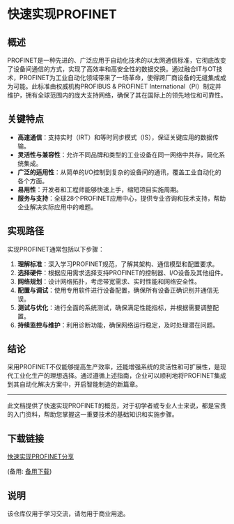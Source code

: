 # 快速实现PROFINET

## 概述

PROFINET是一种先进的、广泛应用于自动化技术的以太网通信标准，它彻底改变了设备间通信的方式，实现了高效率和高安全性的数据交换。通过融合IT与OT技术，PROFINET为工业自动化领域带来了一场革命，使得跨厂商设备的无缝集成成为可能。此标准由权威机构PROFIBUS & PROFINET International（PI）制定并维护，拥有全球范围内的庞大支持网络，确保了其在国际上的领先地位和可靠性。

## 关键特点

- **高速通信**：支持实时（IRT）和等时同步模式（IS），保证关键应用的数据传输。
- **灵活性与兼容性**：允许不同品牌和类型的工业设备在同一网络中共存，简化系统集成。
- **广泛的适用性**：从简单的I/O控制到复杂的设备间的通讯，覆盖工业自动化的各个方面。
- **易用性**：开发者和工程师能够快速上手，缩短项目实施周期。
- **服务与支持**：全球28个PROFINET应用中心，提供专业咨询和技术支持，帮助企业解决实际应用中的难题。

## 实现路径

实现PROFINET通常包括以下步骤：

1. **理解标准**：深入学习PROFINET规范，了解其架构、通信模型和配置要求。
2. **选择硬件**：根据应用需求选择支持PROFINET的控制器、I/O设备及其他组件。
3. **网络规划**：设计网络拓扑，考虑带宽需求、实时性能和网络安全性。
4. **配置与调试**：使用专用软件进行设备配置，确保所有设备正确识别并通信无误。
5. **测试与优化**：进行全面的系统测试，确保满足性能指标，并根据需要调整配置。
6. **持续监控与维护**：利用诊断功能，确保网络运行稳定，及时处理潜在问题。

## 结论

采用PROFINET不仅能够提高生产效率，还能增强系统的灵活性和可扩展性，是现代工业化生产的理想选择。通过遵循上述指南，企业可以顺利地将PROFINET集成到其自动化解决方案中，开启智能制造的新篇章。

---

此文档提供了快速实现PROFINET的概览，对于初学者或专业人士来说，都是宝贵的入门资料，帮助您掌握这一重要技术的基础知识和实施步骤。

## 下载链接
[快速实现PROFINET分享](https://pan.quark.cn/s/e6d870560a07) 

(备用: [备用下载](https://pan.baidu.com/s/1KGBRpKGry-4jBgL5MilOhw?pwd=1234))

## 说明

该仓库仅用于学习交流，请勿用于商业用途。
